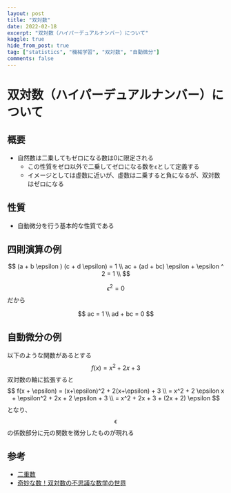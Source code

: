 ```yaml
---
layout: post
title: "双対数"
date: 2022-02-18
excerpt: "双対数（ハイパーデュアルナンバー）について"
kaggle: true
hide_from_post: true
tag: ["statistics", "機械学習", "双対数", "自動微分"]
comments: false
---
```


# 双対数（ハイパーデュアルナンバー）について

## 概要
 - 自然数は二乗してもゼロになる数は0に限定される
   - この性質をゼロ以外で二乗してゼロになる数を`ε`として定義する
   - イメージとしては虚数に近いが、虚数は二乗すると負になるが、双対数はゼロになる

## 性質
 - 自動微分を行う基本的な性質である

## 四則演算の例

$$
(a + b \epsilon ) (c + d \epsilon) = 1 \\
ac + (ad + bc) \epsilon + \epsilon ^ 2 = 1 \\
$$

$$\epsilon^2 = 0$$だから

$$
ac = 1 \\
ad + bc = 0
$$

## 自動微分の例

以下のような関数があるとする
$$
f(x) = x^2 + 2x + 3
$$
双対数の軸に拡張すると
$$
f(x + \epsilon) = (x+\epsilon)^2 + 2(x+\epsilon) + 3 \\
= x^2 + 2 \epsilon x + \epsilon^2 + 2x + 2 \epsilon + 3 \\
= x^2 + 2x + 3 + (2x + 2) \epsilon
$$
となり、$$\epsilon$$の係数部分に元の関数を微分したものが現れる  

## 参考
 - [二重数](https://ja.wikipedia.org/wiki/%E4%BA%8C%E9%87%8D%E6%95%B0)
 - [奇妙な数！双対数の不思議な数学の世界](https://www.youtube.com/watch?v=510gKvCD3w4)
